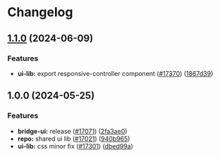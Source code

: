 # Changelog

## [1.1.0](https://github.com/taikoxyz/taiko-mono/compare/ui-lib-v1.0.0...ui-lib-v1.1.0) (2024-06-09)


### Features

* **ui-lib:** export responsive-controller component ([#17370](https://github.com/taikoxyz/taiko-mono/issues/17370)) ([1867d39](https://github.com/taikoxyz/taiko-mono/commit/1867d39760b8c5ec0687d104013888b18b9c98ec))

## 1.0.0 (2024-05-25)

### Features

- **bridge-ui:** release ([#17071](https://github.com/taikoxyz/taiko-mono/issues/17071)) ([2fa3ae0](https://github.com/taikoxyz/taiko-mono/commit/2fa3ae0b2b2317a467709110c381878a3a9f8ec6))
- **repo:** shared ui lib ([#17021](https://github.com/taikoxyz/taiko-mono/issues/17021)) ([940b965](https://github.com/taikoxyz/taiko-mono/commit/940b9653c8c3204a82a5dc931f0c66efb775f0af))
- **ui-lib:** css minor fix ([#17301](https://github.com/taikoxyz/taiko-mono/issues/17301)) ([dbed99a](https://github.com/taikoxyz/taiko-mono/commit/dbed99ad0dca578ab5ced1145f7c73f2b2414e5c))
